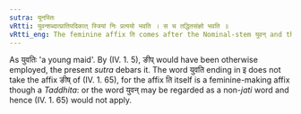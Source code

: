 ```yaml
---
sutra: यूनस्तिः
vRtti: युवन्शब्दात्प्रातिपदिकात् स्त्रियां निः प्रत्ययो भवति । स च तद्धितसंज्ञो भवति ॥
vRtti_eng: The feminine affix ति comes after the Nominal-stem युवन् and this affix gets the name of _Taddhita_.
---
```

As युवतिः 'a young maid'. By (IV. 1. 5), ङीप् would have been otherwise employed, the present _sutra_ debars it. The word युवति ending in इ does not take the affix ङीष् of (IV. 1. 65), for the affix ति itself is a feminine-making affix though a _Taddhita_: or the word युवन् may be regarded as a non-_jati_ word and hence (IV. 1. 65) would not apply.
